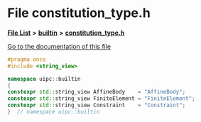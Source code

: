 

# File constitution\_type.h

[**File List**](files.md) **>** [**builtin**](dir_e46c520626162f9e42d80fd08f196511.md) **>** [**constitution\_type.h**](constitution__type_8h.md)

[Go to the documentation of this file](constitution__type_8h.md)


```C++
#pragma once
#include <string_view>

namespace uipc::builtin
{
constexpr std::string_view AffineBody    = "AffineBody";
constexpr std::string_view FiniteElement = "FiniteElement";
constexpr std::string_view Constraint    = "Constraint";
}  // namespace uipc::builtin
```


